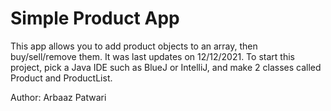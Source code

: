# Simple Product App

This app allows you to add product objects to an array, then buy/sell/remove them. It was last updates on 12/12/2021. To start this project, pick a Java IDE such as BlueJ or IntelliJ, and make 2 classes called Product and ProductList. 

Author: Arbaaz Patwari
